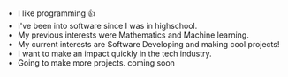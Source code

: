- I like programming 👍
- I've been into software since I was in highschool.
- My previous interests were Mathematics and Machine learning.
- My current interests are Software Developing and making cool projects!
- I want to make an impact quickly in the tech industry.
- Going to make more projects. coming soon
